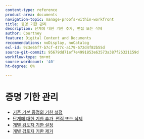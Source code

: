 ```yaml
---
content-type: reference
product-area: documents
navigation-topic: manage-proofs-within-workfront
title: 증명 기한 관리
description: 단계에 대한 기한 추가, 편집 또는 삭제
author: Courtney
feature: Digital Content and Documents
recommendations: noDisplay, noCatalog
exl-id: 9c3e65f7-b7cf-477c-a179-672d4f82b55d
source-git-commit: 95679dd71ef7e4991853e63573a387f26321159d
workflow-type: tm+mt
source-wordcount: '40'
ht-degree: 0%

---
```


# 증명 기한 관리

* [기존 기본 증명의 기한 설정](../../../../review-and-approve-work/proofing/managing-proofs-within-workfront/manage-proof-deadlines/set-deadline-basic-proof.md)
* [단계에 대한 기한 추가, 편집 또는 삭제](../../../../review-and-approve-work/proofing/managing-proofs-within-workfront/manage-proof-deadlines/add-edit-delete-deadline.md)
* [개별 검토자 기한 설정](../../../../review-and-approve-work/proofing/managing-proofs-within-workfront/manage-proof-deadlines/set-individual-deadlines.md)
* [개별 검토자 기한 제거](../../../../review-and-approve-work/proofing/managing-proofs-within-workfront/manage-proof-deadlines/remove-individual-deadlines.md)
